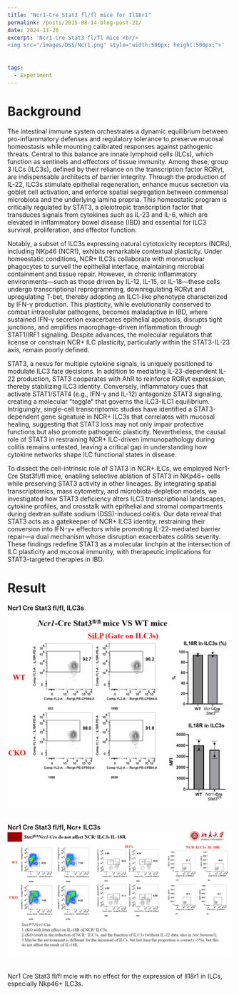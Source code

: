 ```yaml
---
title: "Ncr1-Cre Stat3 fl/fl mice for Il18r1"
permalink: /posts/2015-08-14-blog-post-21/
date: 2024-11-20
excerpt: 'Ncr1-Cre Stat3 fl/fl mice <br/>
<img src="/images/DSS/Ncr1.png" style="width:500px; height:500px;">'


tags:
  - Experiment
---
```


Background
======
The intestinal immune system orchestrates a dynamic equilibrium between pro-inflammatory defenses and regulatory tolerance to preserve mucosal homeostasis while mounting calibrated responses against pathogenic threats. Central to this balance are innate lymphoid cells (ILCs), which function as sentinels and effectors of tissue immunity. Among these, group 3 ILCs (ILC3s), defined by their reliance on the transcription factor RORγt, are indispensable architects of barrier integrity. Through the production of IL-22, ILC3s stimulate epithelial regeneration, enhance mucus secretion via goblet cell activation, and enforce spatial segregation between commensal microbiota and the underlying lamina propria. This homeostatic program is critically regulated by STAT3, a pleiotropic transcription factor that transduces signals from cytokines such as IL-23 and IL-6, which are elevated in inflammatory bowel disease (IBD) and essential for ILC3 survival, proliferation, and effector function.

Notably, a subset of ILC3s expressing natural cytotoxicity receptors (NCRs), including NKp46 (NCR1), exhibits remarkable contextual plasticity. Under homeostatic conditions, NCR+ ILC3s collaborate with mononuclear phagocytes to surveil the epithelial interface, maintaining microbial containment and tissue repair. However, in chronic inflammatory environments—such as those driven by IL-12, IL-15, or IL-18—these cells undergo transcriptional reprogramming, downregulating RORγt and upregulating T-bet, thereby adopting an ILC1-like phenotype characterized by IFN-γ production. This plasticity, while evolutionarily conserved to combat intracellular pathogens, becomes maladaptive in IBD, where sustained IFN-γ secretion exacerbates epithelial apoptosis, disrupts tight junctions, and amplifies macrophage-driven inflammation through STAT1/IRF1 signaling. Despite advances, the molecular regulators that license or constrain NCR+ ILC plasticity, particularly within the STAT3-IL-23 axis, remain poorly defined.

STAT3, a nexus for multiple cytokine signals, is uniquely positioned to modulate ILC3 fate decisions. In addition to mediating IL-23-dependent IL-22 production, STAT3 cooperates with AhR to reinforce RORγt expression, thereby stabilizing ILC3 identity. Conversely, inflammatory cues that activate STAT1/STAT4 (e.g., IFN-γ and IL-12) antagonize STAT3 signaling, creating a molecular "toggle" that governs the ILC3-ILC1 equilibrium. Intriguingly, single-cell transcriptomic studies have identified a STAT3-dependent gene signature in NCR+ ILC3s that correlates with mucosal healing, suggesting that STAT3 loss may not only impair protective functions but also promote pathogenic plasticity. Nevertheless, the causal role of STAT3 in restraining NCR+ ILC-driven immunopathology during colitis remains untested, leaving a critical gap in understanding how cytokine networks shape ILC functional states in disease.

To dissect the cell-intrinsic role of STAT3 in NCR+ ILCs, we employed Ncr1-Cre Stat3fl/fl mice, enabling selective ablation of STAT3 in NKp46+ cells while preserving STAT3 activity in other lineages. By integrating spatial transcriptomics, mass cytometry, and microbiota-depletion models, we investigated how STAT3 deficiency alters ILC3 transcriptional landscapes, cytokine profiles, and crosstalk with epithelial and stromal compartments during dextran sulfate sodium (DSS)-induced colitis. Our data reveal that STAT3 acts as a gatekeeper of NCR+ ILC3 identity, restraining their conversion into IFN-γ+ effectors while promoting IL-22-mediated barrier repair—a dual mechanism whose disruption exacerbates colitis severity. These findings redefine STAT3 as a molecular linchpin at the intersection of ILC plasticity and mucosal immunity, with therapeutic implications for STAT3-targeted therapies in IBD.




Result
======
**Ncr1 Cre Stat3 fl/fl, ILC3s**<br/><img src="/images/DSS/Ncr1.png"><br/><br/>

**Ncr1 Cre Stat3 fl/fl, Ncr+ ILC3s**<img src="/images/Blog-2024-0925working_report/slide-28.PNG"><br/><br/>


Ncr1 Cre Stat3 fl/fl mcie with no effect for the expression of Il18r1 in ILCs, especially Nkp46+ ILC3s.

